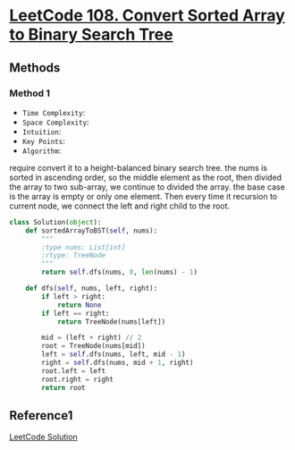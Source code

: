 # [LeetCode 108. Convert Sorted Array to Binary Search Tree](https://leetcode.cn/problems/convert-sorted-array-to-binary-search-tree/description/)

## Methods

### Method 1

* `Time Complexity`:
* `Space Complexity`:
* `Intuition`:
* `Key Points`:
* `Algorithm`:

require convert it to a height-balanced binary search tree. the nums is sorted in ascending order, so the middle element as the root, then divided the array to two sub-array, we continue to divided the array. the base case is the array is empty or only one element. Then every time it recursion to current node, we connect the left and right child to the root.

```python
class Solution(object):
    def sortedArrayToBST(self, nums):
        """
        :type nums: List[int]
        :rtype: TreeNode
        """
        return self.dfs(nums, 0, len(nums) - 1)

    def dfs(self, nums, left, right):
        if left > right:
            return None
        if left == right:
            return TreeNode(nums[left])

        mid = (left + right) // 2
        root = TreeNode(nums[mid])
        left = self.dfs(nums, left, mid - 1)
        right = self.dfs(nums, mid + 1, right)
        root.left = left
        root.right = right
        return root
```

## Reference1

[LeetCode Solution](https://leetcode.cn/problems/convert-sorted-array-to-binary-search-tree/solutions/312607/jiang-you-xu-shu-zu-zhuan-huan-wei-er-cha-sou-s-33/)